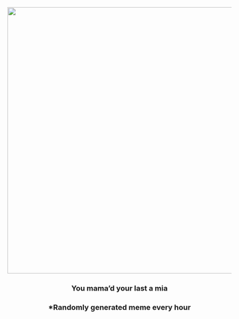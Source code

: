 <p align="center">
        <img src="https://i.redd.it/92s8g1lme5e91.gif" width="600" height="600">
        </p>
        <h3 align="center">You mama’d your last a mia</h3>
        <h3 align="center">*Randomly generated meme every hour</h3>
    